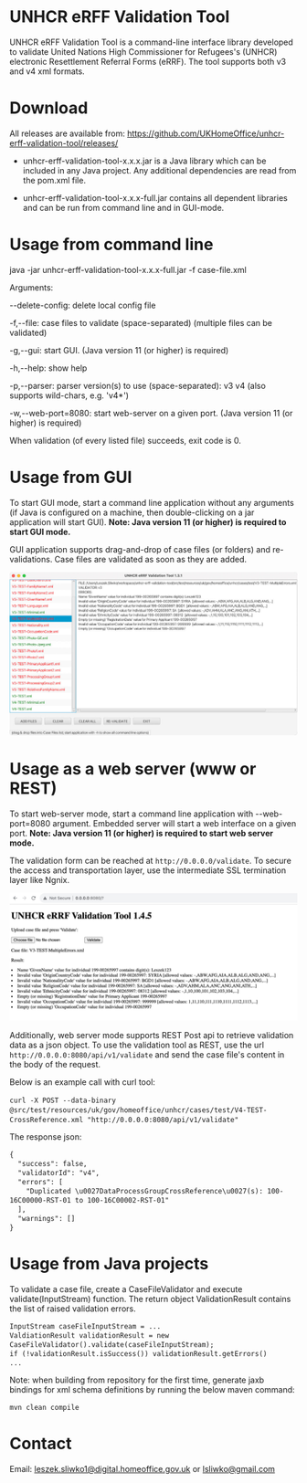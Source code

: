 # UNHCR eRFF Validation Tool
UNHCR eRFF Validation Tool is a command-line interface library developed to validate United Nations High Commissioner for Refugees's (UNHCR) electronic Resettlement Referral Forms (eRRF). The tool supports both v3 and v4 xml formats.


# Download
All releases are available from:
https://github.com/UKHomeOffice/unhcr-erff-validation-tool/releases/

* unhcr-erff-validation-tool-x.x.x.jar is a Java library which can be included in any Java project. Any additional dependencies are read from the pom.xml file.

* unhcr-erff-validation-tool-x.x.x-full.jar contains all dependent libraries and can be run from command line and in GUI-mode.


# Usage from command line
java -jar unhcr-erff-validation-tool-x.x.x-full.jar -f case-file.xml

Arguments:

--delete-config: delete local config file

-f,--file: case files to validate (space-separated)
(multiple files can be validated)

-g,--gui: start GUI. (Java version 11 (or higher) is required)

-h,--help: show help

-p,--parser: parser version(s) to use (space-separated): v3 v4 (also supports wild-chars, e.g. 'v4*')

-w,--web-port=8080: start web-server on a given port. (Java version 11 (or higher) is required)

When validation (of every listed file) succeeds, exit code is 0.


# Usage from GUI
To start GUI mode, start a command line application without any arguments (if Java is configured on a machine, then double-clicking on a jar application will start GUI). **Note: Java version 11 (or higher) is required to start GUI mode.**

GUI application supports drag-and-drop of case files (or folders) and re-validations. Case files are validated as soon as they are added.


![Usage GUI 1](readme-usage-gui-1.jpg?raw=true "Usage GUI 1")


# Usage as a web server (www or REST)

To start web-server mode, start a command line application with --web-port=8080 argument. Embedded server will start a web interface on a given port. **Note: Java version 11 (or higher) is required to start web server mode.**

The validation  form can be reached at ```http://0.0.0.0/validate```. To secure the access and transportation layer, use the intermediate SSL termination layer like Ngnix.

![Usage GUI 1](readme-usage-web-server-1.jpg?raw=true "Usage Web Server 1")

Additionally, web server mode supports REST Post api to retrieve validation data as a json object. To use the validation tool as REST, use the url ```http://0.0.0.0:8080/api/v1/validate``` and send the case file's content in the body of the request.

Below is an example call with curl tool:

```curl -X POST --data-binary @src/test/resources/uk/gov/homeoffice/unhcr/cases/test/V4-TEST-CrossReference.xml "http://0.0.0.0:8080/api/v1/validate"```

The response json:

```
{
  "success": false,
  "validatorId": "v4",
  "errors": [
    "Duplicated \u0027DataProcessGroupCrossReference\u0027(s): 100-16C00000-RST-01 to 100-16C00002-RST-01"
  ],
  "warnings": []
}
```

# Usage from Java projects

To validate a case file, create a CaseFileValidator and execute validate(InputStream) function. The return object ValidationResult contains the list of raised validation errors.
```
InputStream caseFileInputStream = ...
ValdiationResult validationResult = new CaseFileValidator().validate(caseFileInputStream);
if (!validationResult.isSuccess()) validationResult.getErrors()
...
```

Note: when building from repository for the first time, generate jaxb bindings for xml schema definitions by running the below maven command:
```
mvn clean compile
```

# Contact
Email: leszek.sliwko1@digital.homeoffice.gov.uk or lsliwko@gmail.com
